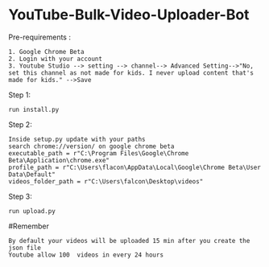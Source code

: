# YouTube-Bulk-Video-Uploader-Bot
Pre-requirements :
```
1. Google Chrome Beta
2. Login with your account
3. Youtube Studio --> setting --> channel--> Advanced Setting-->"No, set this channel as not made for kids. I never upload content that's made for kids." -->Save
```
Step 1:
```
run install.py
```
Step 2:
```
Inside setup.py update with your paths
search chrome://version/ on google chrome beta
executable_path = r"C:\Program Files\Google\Chrome Beta\Application\chrome.exe"
profile_path = r"C:\Users\flacon\AppData\Local\Google\Chrome Beta\User Data\Default"
videos_folder_path = r"C:\Users\falcon\Desktop\videos"
```
Step 3:
```
run upload.py
```

#Remember
```
By default your videos will be uploaded 15 min after you create the json file
Youtube allow 100  videos in every 24 hours
```
